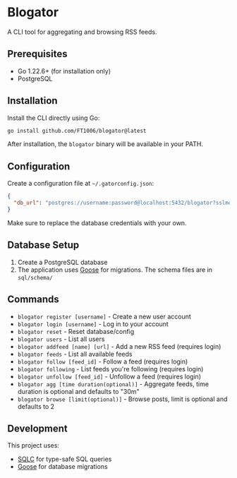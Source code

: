 # Blogator

A CLI tool for aggregating and browsing RSS feeds.

## Prerequisites

- Go 1.22.6+ (for installation only)
- PostgreSQL

## Installation

Install the CLI directly using Go:

```bash
go install github.com/FT1006/blogator@latest
```

After installation, the `blogator` binary will be available in your PATH.

## Configuration

Create a configuration file at `~/.gatorconfig.json`:

```json
{
  "db_url": "postgres://username:password@localhost:5432/blogator?sslmode=disable"
}
```

Make sure to replace the database credentials with your own.

## Database Setup

1. Create a PostgreSQL database
2. The application uses [Goose](https://github.com/pressly/goose) for migrations. The schema files are in `sql/schema/`

## Commands

- `blogator register [username]` - Create a new user account
- `blogator login [username]` - Log in to your account
- `blogator reset` - Reset database/config
- `blogator users` - List all users
- `blogator addfeed [name] [url]` - Add a new RSS feed (requires login)
- `blogator feeds` - List all available feeds
- `blogator follow [feed_id]` - Follow a feed (requires login)
- `blogator following` - List feeds you're following (requires login)
- `blogator unfollow [feed_id]` - Unfollow a feed (requires login)
- `blogator agg [time duration(optional)]` - Aggregate feeds, time duration is optional and defaults to "30m"
- `blogator browse [limit(optional)]` - Browse posts, limit is optional and defaults to 2

## Development

This project uses:
- [SQLC](https://github.com/kyleconroy/sqlc) for type-safe SQL queries
- [Goose](https://github.com/pressly/goose) for database migrations
